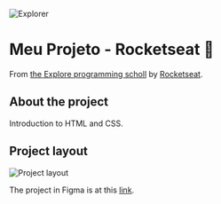 ![Explorer](https://efficient-sloth-d85.notion.site/image/https%3A%2F%2Fs3-us-west-2.amazonaws.com%2Fsecure.notion-static.com%2F74dec54c-b44a-4c7e-adbd-f8a069b98b7b%2FCapa_Notion_-_Explorer.png?table=block&id=19dfbff7-b19c-47c5-9a28-6afa37d42543&spaceId=08f749ff-d06d-49a8-a488-9846e081b224&width=2000&userId=&cache=v2)

# Meu Projeto - Rocketseat 🚀

From [the Explore programming scholl](https://www.rocketseat.com.br/explorer) by [Rocketseat](https://www.rocketseat.com.br/).

## About the project

Introduction to HTML and CSS.

## Project layout

![Project layout](https://user-images.githubusercontent.com/120471137/244013926-d11abe14-028c-483e-b7cd-767e877e8685.png)

The project in Figma is at this [link](https://www.figma.com/file/aoJI2mcN0J92jpIrlegvdg/Explorer---Projeto-01-(Copy)?type=design&t=71U9HTUc0iwtjzxS-1).
